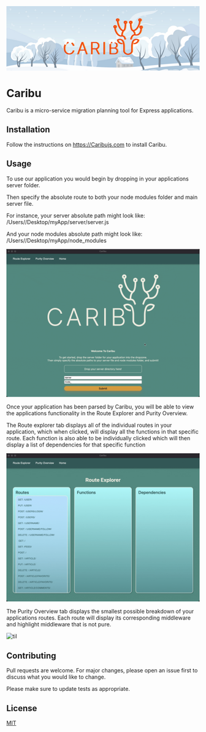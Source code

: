 ![alt text](./electron-app/assets/7.png)

# Caribu

Caribu is a micro-service migration planning tool for Express applications.

## Installation

Follow the instructions on https://Caribujs.com to install Caribu.

<!-- Picture of landing page here -->

## Usage

To use our application you would begin by dropping in your applications server folder.

Then specify the absolute route to both your node modules folder and main server file.

For instance, your server absolute path might look like: /Users/<your-username>/Desktop/myApp/server/server.js

And your node modules absolute path might look like: /Users/<your-username>/Desktop/myApp/node_modules

<!-- Picture of welcome page pointing at drop folder, and inputs -->

![til](./electron-app/assets/caribu-welcome-page.gif)

Once your application has been parsed by Caribu, you will be able to view the applications functionality in the Route Explorer and Purity Overview.

The Route explorer tab displays all of the individual routes in your application, which when clicked, will display all the functions in that specific route. Each function is also able to be individually clicked which will then display a list of dependencies for that specific function

<!-- Picture of route explorer in use -->

![til](./electron-app/assets/caribu-route-explorer.gif)

The Purity Overview tab displays the smallest possible breakdown of your applications routes. Each route will display its corresponding middleware and highlight middleware that is not pure.

<!-- Picture of Purity Overview -->

![til](./electron-app//assets/caribu-purity-overview.gif)

## Contributing

Pull requests are welcome. For major changes, please open an issue first
to discuss what you would like to change.

Please make sure to update tests as appropriate.

## License

[MIT](https://choosealicense.com/licenses/mit/)
